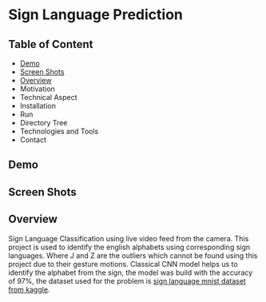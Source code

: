 # Sign Language Prediction
## Table of Content
- [Demo](#demo)
- [Screen Shots](#screen-shots)
- [Overview](#overview)
- Motivation
- Technical Aspect
- Installation
- Run
- Directory Tree
- Technologies and Tools
- Contact
## Demo
## Screen Shots
## Overview
Sign Language Classification using live video feed from the camera. This project is used to identify the english alphabets using corresponding sign languages. Where J and Z are the outliers which cannot be found using this project due to their gesture motions. Classical CNN model helps us to identify the alphabet from the sign, the model was build with the accuracy of 97%, the dataset used for the problem is [sign language mnist dataset from kaggle](https://www.kaggle.com/datamunge/sign-language-mnist).
